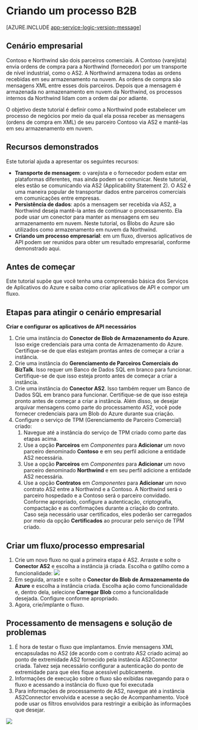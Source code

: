 <properties 
   pageTitle="Criando um processo B2B no Serviço de Aplicativo do Azure | Microsoft Azure" 
   description="Visão geral de como criar um processo entre empresas" 
   services="app-service\logic" 
   documentationCenter=".net,nodejs,java" 
   authors="rajram" 
   manager="erikre" 
   editor=""/>

<tags
   ms.service="logic-apps"
   ms.devlang="multiple"
   ms.topic="article"
   ms.tgt_pltfrm="na"
   ms.workload="integration" 
   ms.date="04/20/2016"
   ms.author="rajram"/>

# Criando um processo B2B

[AZURE.INCLUDE [app-service-logic-version-message](../../includes/app-service-logic-version-message.md)]


## Cenário empresarial 
Contoso e Northwind são dois parceiros comerciais. A Contoso (varejista) envia ordens de compra para a Northwind (fornecedor) por um transporte de nível industrial, como o AS2. A Northwind armazena todas as ordens recebidas em seu armazenamento na nuvem. As ordens de compra são mensagens XML entre esses dois parceiros. Depois que a mensagem é armazenada no armazenamento em nuvem da Northwind, os processos internos da Northwind lidam com a ordem daí por adiante.
 
O objetivo deste tutorial é definir como a Northwind pode estabelecer um processo de negócios por meio da qual ela possa receber as mensagens (ordens de compra em XML) de seu parceiro Contoso via AS2 e mantê-las em seu armazenamento em nuvem.


## Recursos demonstrados 
Este tutorial ajuda a apresentar os seguintes recursos:

- **Transporte de mensagem**: o varejista e o fornecedor podem estar em plataformas diferentes, mas ainda podem se comunicar. Neste tutorial, eles estão se comunicando via AS2 (Applicability Statement 2). O AS2 é uma maneira popular de transportar dados entre parceiros comerciais em comunicações entre empresas.
- **Persistência de dados**: após a mensagem ser recebida via AS2, a Northwind deseja mantê-la antes de continuar o processamento. Ela pode usar um conector para manter as mensagens em seu armazenamento em nuvem. Neste tutorial, os Blobs do Azure são utilizados como armazenamento em nuvem da Northwind.
- **Criando um processo empresarial**: em um fluxo, diversos aplicativos de API podem ser reunidos para obter um resultado empresarial, conforme demonstrado aqui.


## Antes de começar
Este tutorial supõe que você tenha uma compreensão básica dos Serviços de Aplicativos do Azure e saiba como criar aplicativos de API e compor um fluxo.


## Etapas para atingir o cenário empresarial
**Criar e configurar os aplicativos de API necessários**

1. Crie uma instância do **Conector de Blob de Armazenamento do Azure**. Isso exige credenciais para uma conta de Armazenamento do Azure. Certifique-se de que elas estejam prontas antes de começar a criar a instância.
2. Crie uma instância do **Gerenciamento de Parceiros Comerciais do BizTalk**. Isso requer um Banco de Dados SQL em branco para funcionar. Certifique-se de que isso esteja pronto antes de começar a criar a instância.
3. Crie uma instância do **Conector AS2**. Isso também requer um Banco de Dados SQL em branco para funcionar. Certifique-se de que isso esteja pronto antes de começar a criar a instância. Além disso, se desejar arquivar mensagens como parte do processamento AS2, você pode fornecer credenciais para um Blob do Azure durante sua criação.
4. Configure o serviço de TPM (Gerenciamento de Parceiro Comercial) criado:
	1. Navegue até a instância do serviço de TPM criado como parte das etapas acima.
	2. Use a opção **Parceiros** em *Componentes* para **Adicionar** um novo parceiro denominado **Contoso** e em seu perfil adicione a entidade AS2 necessária.
	3. Use a opção **Parceiros** em *Componentes* para **Adicionar** um novo parceiro denominado **Northwind** e em seu perfil adicione a entidade AS2 necessária.
	4. Use a opção **Contratos** em *Componentes* para **Adicionar** um novo contrato AS2 entre a Northwind e a Contoso. A Northwind será o parceiro hospedado e a Contoso será o parceiro convidado. Conforme apropriado, configure a autenticação, criptografia, compactação e as confirmações durante a criação do contrato. Caso seja necessário usar certificados, eles poderão ser carregados por meio da opção **Certificados** ao procurar pelo serviço de TPM criado.


## Criar um fluxo/processo empresarial
1. Crie um novo fluxo no qual a primeira etapa é AS2. Arraste e solte o **Conector AS2** e escolha a instância já criada. Escolha o gatilho como a funcionalidade: ![][1]
2. Em seguida, arraste e solte o **Conector do Blob de Armazenamento do Azure** e escolha a instância criada. Escolha ação como funcionalidade e, dentro dela, selecione **Carregar Blob** como a funcionalidade desejada. Configure conforme apropriado.
3. Agora, crie/implante o fluxo.


## Processamento de mensagens e solução de problemas
1. É hora de testar o fluxo que implantamos. Envie mensagens XML encapsuladas no AS2 (de acordo com o contrato AS2 criado acima) ao ponto de extremidade AS2 fornecido pela instância AS2Connector criada. Talvez seja necessário configurar a autenticação do ponto de extremidade para que eles fique acessível publicamente.
2. Informações de execução sobre o fluxo são exibidas navegando para o fluxo e acessando a instância do fluxo que foi executada
3. Para informações de processamento de AS2, navegue até a instância AS2Connector envolvida e acesse a seção de Acompanhamento. Você pode usar os filtros envolvidos para restringir a exibição às informações que desejar.

![][2]

<!--Image references-->
[1]: ./media/app-service-logic-create-a-b2b-process/Flow.png
[2]: ./media/app-service-logic-create-a-b2b-process/Tracking.png
 

<!---HONumber=AcomDC_0727_2016-->